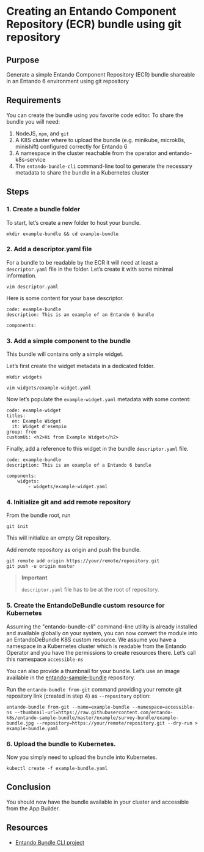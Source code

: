 # Creating an Entando Component Repository (ECR) bundle using git repository

## Purpose

Generate a simple Entando Component Repository (ECR) bundle shareable in an Entando 6 environment using git repository

## Requirements

You can create the bundle using you favorite code editor. To share the bundle you will need:
1. NodeJS, `npm`, and `git`
1. A K8S cluster where to upload the bundle (e.g. minikube, microk8s, minishift) configured correctly for Entando 6
1. A namespace in the cluster reachable from the operator and entando-k8s-service
1. The `entando-bundle-cli` command-line tool to generate the necessary metadata to share the bundle in a Kubernetes cluster

## Steps

### 1. Create a bundle folder

To start, let’s create a new folder to host your bundle.

    mkdir example-bundle && cd example-bundle

### 2. Add a descriptor.yaml file

For a bundle to be readable by the ECR it will need at least a `descriptor.yaml` file in the folder. Let’s create it with some minimal information.

    vim descriptor.yaml

Here is some content for your base descriptor.

    code: example-bundle
    description: This is an example of an Entando 6 bundle

    components:

### 3. Add a simple component to the bundle

This bundle will contains only a simple widget.

Let’s first create the widget metadata in a dedicated folder.

    mkdir widgets

    vim widgets/example-widget.yaml

Now let’s populate the `example-widget.yaml` metadata with some content:

    code: example-widget
    titles:
      en: Example Widget
      it: Widget d'esempio
    group: free
    customUi: <h2>Hi from Example Widget</h2>

Finally, add a reference to this widget in the bundle `descriptor.yaml` file.

    code: example-bundle
    description: This is an example of a Entando 6 bundle

    components:
        widgets:
            - widgets/example-widget.yaml

### 4. Initialize git and add remote repository

From the bundle root, run

    git init

This will initialize an empty Git repository.

Add remote repository as origin and push the bundle.

    git remote add origin https://your/remote/repository.git
    git push -u origin master

> **Important**
>
> `descriptor.yaml` file has to be at the root of repository.

### 5. Create the EntandoDeBundle custom resource for Kubernetes

Assuming the "entando-bundle-cli" command-line utility is already installed and available globally on your system, you can now convert the module into an EntandoDeBundle K8S custom resource. We assume you have a namespace in a Kubernetes cluster which is readable from the Entando Operator and you have the permissions to create resources there. Let’s call this namespace `accessible-ns`

You can also provide a thumbnail for your bundle. Let’s use an image available in the [entando-sample-bundle](https://github.com/entando-k8s/entando-sample-bundle) repository.

Run the `entando-bundle from-git` command providing your remote git repository link (created in step 4) as `--repository` option:

    entando-bundle from-git --name=example-bundle --namespace=accessible-ns --thumbnail-url=https://raw.githubusercontent.com/entando-k8s/entando-sample-bundle/master/example/survey-bundle/example-bundle.jpg --repository=https://your/remote/repository.git --dry-run > example-bundle.yaml

### 6. Upload the bundle to Kubernetes.

Now you simply need to upload the bundle into Kubernetes.

    kubectl create -f example-bundle.yaml

## Conclusion

You should now have the bundle available in your cluster and accessible from the App Builder.

## Resources

-   [Entando Bundle CLI
    project](https://github.com/entando-k8s/entando-bundle-cli)


